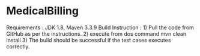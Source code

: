 # MedicalBilling
Requirements : JDK 1.8, Maven 3.3.9
Build Instruction : 1) Pull the code from GitHub as per the instructions.
                    2) execute from dos command mvn clean install
                    3) The build should be successful if the test cases executes correctly.
                    
                    

